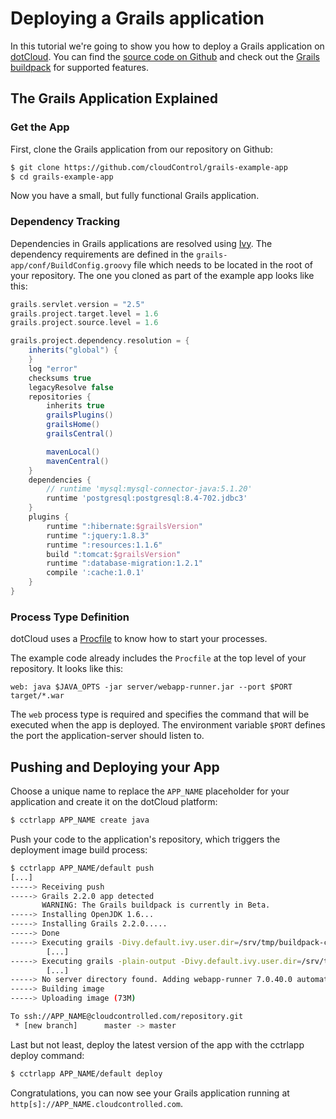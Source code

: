 # Deploying a Grails application

In this tutorial we're going to show you how to deploy a Grails  application on [dotCloud]. You can find the [source code on Github](https://github.com/cloudControl/grails-example-app) and check out the [Grails buildpack] for supported features.

## The Grails Application Explained
### Get the App
First, clone the Grails application from our repository on Github:

~~~bash
$ git clone https://github.com/cloudControl/grails-example-app
$ cd grails-example-app
~~~

Now you have a small, but fully functional Grails application.

### Dependency Tracking
Dependencies in Grails applications are resolved using [Ivy]. The dependency requirements are defined in the `grails-app/conf/BuildConfig.groovy` file which needs to be located in the root of your repository. The one you cloned as part of the example app looks like this:

~~~groovy
grails.servlet.version = "2.5"
grails.project.target.level = 1.6
grails.project.source.level = 1.6

grails.project.dependency.resolution = {
    inherits("global") {
    }
    log "error"
    checksums true
    legacyResolve false
    repositories {
        inherits true
        grailsPlugins()
        grailsHome()
        grailsCentral()

        mavenLocal()
        mavenCentral()
    }
    dependencies {
        // runtime 'mysql:mysql-connector-java:5.1.20'
        runtime 'postgresql:postgresql:8.4-702.jdbc3'
    }
    plugins {
        runtime ":hibernate:$grailsVersion"
        runtime ":jquery:1.8.3"
        runtime ":resources:1.1.6"
        build ":tomcat:$grailsVersion"
        runtime ":database-migration:1.2.1"
        compile ':cache:1.0.1'
    }
}
~~~

### Process Type Definition
dotCloud uses a [Procfile] to know how to start your processes.

The example code already includes the `Procfile` at the top level of your repository. It looks like this:

~~~
web: java $JAVA_OPTS -jar server/webapp-runner.jar --port $PORT target/*.war
~~~

The `web` process type is required and specifies the command that will be executed when the app is deployed. The environment variable `$PORT` defines the port the application-server should listen to.

## Pushing and Deploying your App
Choose a unique name to replace the `APP_NAME` placeholder for your application and create it on the dotCloud platform:

~~~bash
$ cctrlapp APP_NAME create java
~~~

Push your code to the application's repository, which triggers the deployment image build process:

~~~bash
$ cctrlapp APP_NAME/default push
[...]
-----> Receiving push
-----> Grails 2.2.0 app detected
       WARNING: The Grails buildpack is currently in Beta.
-----> Installing OpenJDK 1.6...
-----> Installing Grails 2.2.0.....
-----> Done
-----> Executing grails -Divy.default.ivy.user.dir=/srv/tmp/buildpack-cache compile --non-interactive
        [...]
-----> Executing grails -plain-output -Divy.default.ivy.user.dir=/srv/tmp/buildpack-cache war --non-interactive
        [...]
-----> No server directory found. Adding webapp-runner 7.0.40.0 automatically.
-----> Building image
-----> Uploading image (73M)

To ssh://APP_NAME@cloudcontrolled.com/repository.git
 * [new branch]      master -> master
~~~

Last but not least, deploy the latest version of the app with the cctrlapp deploy command:

~~~bash
$ cctrlapp APP_NAME/default deploy
~~~

Congratulations, you can now see your Grails application running at `http[s]://APP_NAME.cloudcontrolled.com`.

[dotCloud]: https://www.cloudcontrol.com/
[Grails buildpack]: https://github.com/cloudControl/buildpack-grails
[dotCloud-command-line-client]: https://www.cloudcontrol.com/dev-center/Platform%20Documentation#command-line-client-web-console-and-api
[Git client]: http://git-scm.com/
[Procfile]: https://www.cloudcontrol.com/dev-center/Platform%20Documentation#buildpacks-and-the-procfile
[Ivy]: http://ant.apache.org/ivy/
